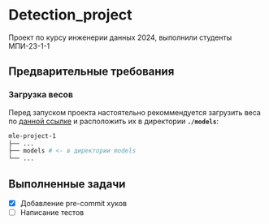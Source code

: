 # Detection_project

Проект по курсу инженерии данных 2024, выполнили студенты МПИ-23-1-1

## Предварительные требования

### Загрузка весов

Перед запуском проекта настоятельно рекоммендуется загрузить веса по [данной ссылке](https://github.com/ultralytics/assets/releases/download/v8.2.0/yolov8x.pt) и расположить их в директории **`./models`**:

```bash
mle-project-1
├── ...
├── models # <- в директории models
└── ...
```

## Выполненные задачи

- [x] Добавление pre-commit хуков
- [ ] Написание тестов
